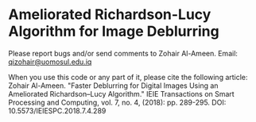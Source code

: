 # Ameliorated Richardson-Lucy Algorithm for Image Deblurring

Please report bugs and/or send comments to Zohair Al-Ameen.
Email: qizohair@uomosul.edu.iq

When you use this code or any part of it, please cite the following article:  
Zohair Al-Ameen. "Faster Deblurring for Digital Images Using an Ameliorated Richardson–Lucy Algorithm." IEIE Transactions on Smart Processing and Computing, vol. 7, no. 4, (2018): pp. 289-295. DOI: 10.5573/IEIESPC.2018.7.4.289
